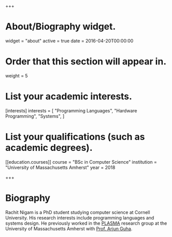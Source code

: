 +++
# About/Biography widget.
widget = "about"
active = true
date = 2016-04-20T00:00:00

# Order that this section will appear in.
weight = 5

# List your academic interests.
[interests]
  interests = [
    "Programming Languages",
    "Hardware Programming",
    "Systems",
  ]

# List your qualifications (such as academic degrees).
[[education.courses]]
  course = "BSc in Computer Science"
  institution = "University of Massachusetts Amherst"
  year = 2018

+++

# Biography

Rachit Nigam is a PhD student studying computer science at Cornell University. His research interests include programming languages and systems design. He previously worked in the [PLASMA](https://plasma-umass.org/) research group at the University of Massachusetts Amherst with [Prof. Arjun Guha](http://people.cs.umass.edu/arjun).

